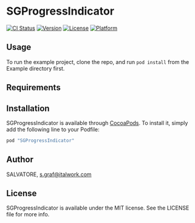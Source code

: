 # SGProgressIndicator

[![CI Status](http://img.shields.io/travis/SALVATORE/SGProgressIndicator.svg?style=flat)](https://travis-ci.org/SALVATORE/SGProgressIndicator)
[![Version](https://img.shields.io/cocoapods/v/SGProgressIndicator.svg?style=flat)](http://cocoapods.org/pods/SGProgressIndicator)
[![License](https://img.shields.io/cocoapods/l/SGProgressIndicator.svg?style=flat)](http://cocoapods.org/pods/SGProgressIndicator)
[![Platform](https://img.shields.io/cocoapods/p/SGProgressIndicator.svg?style=flat)](http://cocoapods.org/pods/SGProgressIndicator)

## Usage

To run the example project, clone the repo, and run `pod install` from the Example directory first.

## Requirements

## Installation

SGProgressIndicator is available through [CocoaPods](http://cocoapods.org). To install
it, simply add the following line to your Podfile:

```ruby
pod "SGProgressIndicator"
```

## Author

SALVATORE, s.graf@italwork.com

## License

SGProgressIndicator is available under the MIT license. See the LICENSE file for more info.

